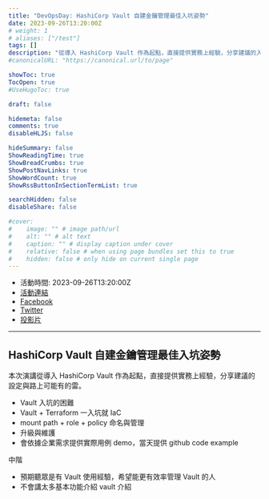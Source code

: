 ```yaml
---
title: "DevOpsDay: HashiCorp Vault 自建金鑰管理最佳入坑姿勢"
date: 2023-09-26T13:20:00Z
# weight: 1
# aliases: ["/test"]
tags: []
description: "從導入 HashiCorp Vault 作為起點，直接提供實務上經驗，分享建議的入坑設定"
#canonicalURL: "https://canonical.url/to/page"

showToc: true
TocOpen: true
#UseHugoToc: true

draft: false

hidemeta: false
comments: true
disableHLJS: false

hideSummary: false
ShowReadingTime: true
ShowBreadCrumbs: true
ShowPostNavLinks: true
ShowWordCount: true
ShowRssButtonInSectionTermList: true

searchHidden: false
disableShare: false

#cover:
#    image: "" # image path/url
#    alt: "" # alt text
#    caption: "" # display caption under cover
#    relative: false # when using page bundles set this to true
#    hidden: false # only hide on current single page
---
```


- 活動時間: 2023-09-26T13:20:00Z
- [活動連結](https://devopsdays.tw/2023/session-page/2279)
- [Facebook](https://www.facebook.com/engineer.from.scratch)
- [Twitter](https://twitter.com/chechiachang)
- [投影片](../../slides/2023-09-26-devopsday-2023-vault)

---

## HashiCorp Vault 自建金鑰管理最佳入坑姿勢

本次演講從導入 HashiCorp Vault 作為起點，直接提供實務上經驗，分享建議的設定與路上可能有的雷。

- Vault 入坑的困難
- Vault + Terraform 一入坑就 IaC
- mount path + role + policy 命名與管理
- 升級與維護
- 會依據企業需求提供實際用例 demo，當天提供 github code example

中階
- 預期聽眾是有 Vault 使用經驗，希望能更有效率管理 Vault 的人
- 不會講太多基本功能介紹 vault 介紹
